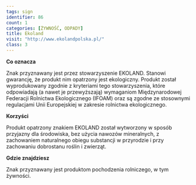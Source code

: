 ```yaml
---
tags: sign
identifier: 86
count: 1
categories: [ŻYWNOŚĆ, ODPADY]
title: Ekoland
visit: "http://www.ekolandpolska.pl/"
class: 3
---
```

**Co oznacza**

Znak przyznawany jest przez stowarzyszenie EKOLAND. Stanowi gwarancję, że produkt nim opatrzony jest ekologiczny. Produkt został wyprodukowany zgodnie z kryteriami tego stowarzyszenia, które odpowiadają (a nawet je przewyższają) wymaganiom Międzynarodowej Federacji Rolnictwa Ekologicznego (IFOAM) oraz są zgodne ze stosownymi regulacjami Unii Europejskiej w zakresie rolnictwa ekologicznego.

**Korzyści**

Produkt opatrzony znakiem EKOLAND został wytworzony w sposób przyjazny dla środowiska, bez użycia nawozów mineralnych, z zachowaniem naturalnego obiegu substancji w przyrodzie i przy zachowaniu dobrostanu roślin i zwierząt.

**Gdzie znajdziesz**

Znak przyznawany jest produktom pochodzenia rolniczego, w tym żywności.
